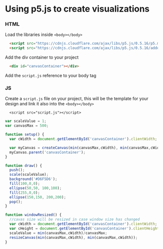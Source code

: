 # Using p5.js to create visualizations 


### HTML

Load the libraries inside `<body></body>`

```html
  <script src="https://cdnjs.cloudflare.com/ajax/libs/p5.js/0.5.16/p5.min.js"></script>
  <script src="https://cdnjs.cloudflare.com/ajax/libs/p5.js/0.5.16/addons/p5.dom.min.js"></script>
```

Add the div container to your project

```html
  <div id="canvasContainer"></div>
```

Add the `script.js` reference to your body tag


### JS

Create a `script.js` file on your project, this will be the template for your design and link it also into the `<body></body>`

```
  <script src="script.js"></script>
```

```js
var scaleValue = 1;
var canvasMax = 500;

function setup() {
  var cWidth = document.getElementById('canvasContainer').clientWidth;

  var myCanvas = createCanvas(min(canvasMax,cWidth), min(canvasMax,cWidth));
  myCanvas.parent('canvasContainer');
}

function draw() {
  push();
  scale(scaleValue);
  background('#D6F5D6');
  fill(100,0,0);
  ellipse(50,50, 100,100);
  fill(255,0,0);
  ellipse(150,150, 200,200);
  pop();
}

function windowResized() {
  //cavas size will be resized in case window size has changed
  var cWidth = document.getElementById('canvasContainer').clientWidth;
  var cHeight = document.getElementById('canvasContainer').clientHeight;
  scaleValue = min(canvasMax,cWidth)/canvasMax;
  resizeCanvas(min(canvasMax,cWidth), min(canvasMax,cWidth));
}
```
